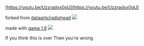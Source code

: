 [https://youtu.be/Uzzradxx0qU](https://youtu.be/Uzzradxx0qU)

forked from [dataarts/radiohead](https://github.com/dataarts/radiohead)
![](https://github.com/dataarts/radiohead/blob/master/HoC_image_grid.png?raw=true)

made with [gama 1.8](https://gama-platform.github.io/)
![](https://github.com/agrignard/r_adiohead_10kandOK/blob/master/r_adiohead_10kandOK.png?raw=true)

If you think this is over Then you're wrong
